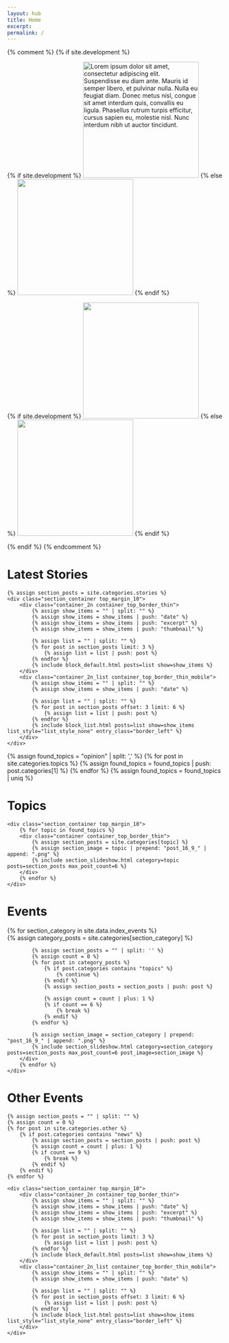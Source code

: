 ```yaml
---
layout: hub
title: Home
excerpt:
permalink: /
---
```


{% comment %}
{% if site.development %}
<div class="image_container">
    <div class="container">
    {% if site.development %}
        <img id="source_top_1" class="modal_source" src="/images/top_1.png" alt="Lorem ipsum dolor sit amet, consectetur adipiscing elit. Suspendisse eu diam ante. Mauris id semper libero, et pulvinar nulla. Nulla eu feugiat diam. Donec metus nisl, congue sit amet interdum quis, convallis eu ligula. Phasellus rutrum turpis efficitur, cursus sapien eu, molestie nisl. Nunc interdum nibh ut auctor tincidunt." width="270px" height="auto" >
    {% else %}
        <img id="source_top_1" class="modal_source" src="{{ site.image_source }}/site/top_1.png" width="270px" height="auto" >
    {% endif %}
        <div id="modal_top_1" class="modal">
            <div class="modal_content">
                <img id="destination_top_1" class="modal_image">
                <p id="caption_top_1" class="modal_caption"></p>
            </div>
        </div>
    </div>
    <div class="container">
    {% if site.development %}
        <img id="source_top_2" class="modal_source" src="/images/top_2.png" width="270px" height="auto" >
    {% else %}
        <img id="source_top_2" class="modal_source" src="{{ site.image_source }}/site/top_2.png" width="270px" height="auto" >
    {% endif %}
        <div id="modal_top_2" class="modal">
            <div class="modal_content">
                <img id="destination_top_2" class="modal_image">
                <p id="caption_top_2" class="modal_caption"></p>
            </div>
        </div>
    </div>
</div>
{% endif %}
{% endcomment %}



<div class="section_container_wrapper section_container_wrapper_border">
    <h1>Latest Stories</h1>

    {% assign section_posts = site.categories.stories %}
    <div class="section_container top_margin_10">
        <div class="container_2n container_top_border_thin">
            {% assign show_items = "" | split: "" %}
            {% assign show_items = show_items | push: "date" %}
            {% assign show_items = show_items | push: "excerpt" %}
            {% assign show_items = show_items | push: "thumbnail" %}
            
            {% assign list = "" | split: "" %}
            {% for post in section_posts limit: 3 %}
                {% assign list = list | push: post %}
            {% endfor %}
            {% include block_default.html posts=list show=show_items %}
        </div>
        <div class="container_2n_list container_top_border_thin_mobile">
            {% assign show_items = "" | split: "" %}
            {% assign show_items = show_items | push: "date" %}
            
            {% assign list = "" | split: "" %}
            {% for post in section_posts offset: 3 limit: 6 %}
                {% assign list = list | push: post %}
            {% endfor %}
            {% include block_list.html posts=list show=show_items list_style="list_style_none" entry_class="border_left" %}
        </div>
    </div>
</div>


{% assign found_topics = "opinion" | split: ',' %}
{% for post in site.categories.topics %}
    {% assign found_topics = found_topics | push: post.categories[1] %}
{% endfor %}
{% assign found_topics = found_topics | uniq %}

<div class="section_container_wrapper section_container_wrapper_border">
    <h1>Topics</h1>
   
    <div class="section_container top_margin_10">
        {% for topic in found_topics %}
        <div class="container container_top_border_thin">
            {% assign section_posts = site.categories[topic] %}
            {% assign section_image = topic | prepend: "post_16_9_" | append: ".png" %}
            {% include section_slideshow.html category=topic posts=section_posts max_post_count=6 %}
        </div>
        {% endfor %}
    </div>
</div>



<div class="section_container_wrapper section_container_wrapper_border">
    <h1>Events</h1>
    <div class="section_container top_margin_10">
        {% for section_category in site.data.index_events %}
        <div class="container container_top_border_thin">
            {% assign category_posts = site.categories[section_category] %}

            {% assign section_posts = "" | split: '' %}
            {% assign count = 0 %}
            {% for post in category_posts %}
                {% if post.categories contains "topics" %}
                    {% continue %}
                {% endif %}
                {% assign section_posts = section_posts | push: post %}
                
                {% assign count = count | plus: 1 %}
                {% if count == 6 %}
                    {% break %}
                {% endif %}
            {% endfor %}
            
            {% assign section_image = section_category | prepend: "post_16_9_" | append: ".png" %}
            {% include section_slideshow.html category=section_category posts=section_posts max_post_count=6 post_image=section_image %}
        </div>
        {% endfor %}
    </div>
</div>



<div class="section_container_wrapper section_container_wrapper_border">
    <h1>Other Events</h1>

    {% assign section_posts = "" | split: "" %}
    {% assign count = 0 %}
    {% for post in site.categories.other %}
        {% if post.categories contains "news" %}
            {% assign section_posts = section_posts | push: post %}
            {% assign count = count | plus: 1 %}
            {% if count == 9 %}
                {% break %}
            {% endif %}
        {% endif %}
    {% endfor %}
    
    <div class="section_container top_margin_10">
        <div class="container_2n container_top_border_thin">
            {% assign show_items = "" | split: "" %}
            {% assign show_items = show_items | push: "date" %}
            {% assign show_items = show_items | push: "excerpt" %}
            {% assign show_items = show_items | push: "thumbnail" %}
            
            {% assign list = "" | split: "" %}
            {% for post in section_posts limit: 3 %}
                {% assign list = list | push: post %}
            {% endfor %}
            {% include block_default.html posts=list show=show_items %}
        </div>
        <div class="container_2n_list container_top_border_thin_mobile">
            {% assign show_items = "" | split: "" %}
            {% assign show_items = show_items | push: "date" %}
            
            {% assign list = "" | split: "" %}
            {% for post in section_posts offset: 3 limit: 6 %}
                {% assign list = list | push: post %}
            {% endfor %}
            {% include block_list.html posts=list show=show_items list_style="list_style_none" entry_class="border_left" %}
        </div>
    </div>
</div>



<script>
    $(document).ready(function() {

        {% for topic in found_topics %}
            {% assign words = topic | replace: '_', ' ' | split: ' ' %}
            {% capture titlecase_category %}{% for word in words %}{{ word | capitalize }} {% endfor %}{% endcapture %}
            {% assign js_category = titlecase_category | remove: ' ' %}
            current{{ js_category }}Slide(0);
        {% endfor %}

        currentPresidentSlide(0);
        currentPressSlide(0);

        currentEconomySlide(0);
        currentLawAndOrderSlide(0);

        currentAgrarianSlide(0);
        currentEnvironmentSlide(0);

        currentForeignAffairsSlide(0);
        currentPeaceProcessSlide(0);
    });

    popupModal('modal_top_1', 'source_top_1', 'destination_top_1', 'caption_top_1');
    popupModal('modal_top_2', 'source_top_2', 'destination_top_2', 'caption_top_2');

    // Argument must be greater than zero.
    /*
    function currentHeadlineSlide(n) {
        showHeadlineSlides(n);
    }
    */

    function currentPresidentSlide(n) {
        showPresidentSlides(n);
    }

    function currentPressSlide(n) {
        showPressSlides(n);
    }

    function currentOtherSlide(n) {
        showOtherSlides(n);
    }

    function currentLawAndOrderSlide(n) {
        showLawAndOrderSlides(n);
    }

    function currentEconomySlide(n) {
        showEconomySlides(n);
    }

    function currentAgrarianSlide(n) {
        showAgrarianSlides(n);
    }

    function currentEnvironmentSlide(n) {
        showEnvironmentSlides(n);
    }

    function currentForeignAffairsSlide(n) {
        showForeignAffairsSlides(n);
    }

    function currentPeaceProcessSlide(n) {
        showPeaceProcessSlides(n);
    }

    function currentEjkHearingSlide(n) {
        showEjkHearingSlides(n);
    }

    function currentOpinionSlide(n) {
        showOpinionSlides(n);
    }



    function showPresidentSlides(n) {
        showSlides("president_dot", "president_news_entry", n);
    }

    function showPressSlides(n) {
        showSlides("press_dot", "press_news_entry", n);
    }

    function showOtherSlides(n) {
        showSlides("other_dot", "other_news_entry", n);
    }

    function showEconomySlides(n) {
        showSlides("economy_dot", "economy_news_entry", n);
    }

    function showAgrarianSlides(n) {
        showSlides("agrarian_dot", "agrarian_news_entry", n);
    }

    function showEnvironmentSlides(n) {
        showSlides("environment_dot", "environment_news_entry", n);
    }

    function showForeignAffairsSlides(n) {
        showSlides("foreign_affairs_dot", "foreign_affairs_news_entry", n);
    }

    function showLawAndOrderSlides(n) {
        showSlides("law_and_order_dot", "law_and_order_news_entry", n);
    }

    function showOpinionSlides(n) {
        showSlides("opinion_dot", "opinion_news_entry", n);
    }

    function showPeaceProcessSlides(n) {
        showSlides("peace_process_dot", "peace_process_news_entry", n);
    }

    function showEjkHearingSlides(n) {
        showSlides("ejk_hearing_dot", "ejk_hearing_news_entry", n);
    }



    function showSlides(links, entries, index) {
        let i;
        let dots = document.getElementsByClassName(links);
        let slides = document.getElementsByClassName(entries);
        
        if (dots.length == 0) {
            return;
        }

        for (i = 0; i < slides.length; i++) {
           slides[i].style.display = "none";
        }
        for (i = 0; i < dots.length; i++) {
            dots[i].className = dots[i].className.replace(" slideshow_active", "");
        }
        slides[index].style.display = "block";
        dots[index].className += " slideshow_active";
    }


    function popupModal(modal, imageSource, imageDestination, caption) {
        // Get the modal
        var modal = document.getElementById(modal);

        // Get the image and insert it inside the modal - use its "alt" text as a caption
        var imgSource = document.getElementById(imageSource);
        var imgDest = document.getElementById(imageDestination);
        var imgCaption = document.getElementById(caption);
        imgSource.onclick = function() {
            modal.style.display = "block";
            imgDest.src = imgSource.src;
            imgCaption.innerHTML = this.alt;
        }

        imgDest.onclick = function() {
            modal.style.display = "none";
        }
        modal.onclick = function() {
            modal.style.display = "none";
        }
    }
</script>
